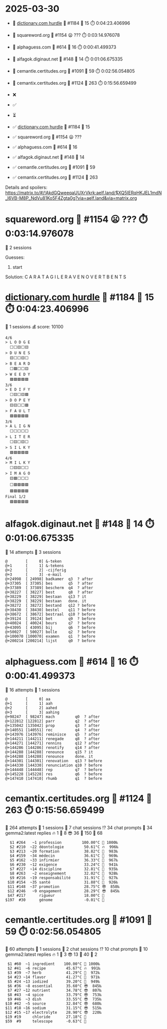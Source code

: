 # 2025-03-30

- 🔗 [dictionary.com hurdle](https://play.dictionary.com/games/todays-hurdle) 🧩 #1184 🥳 15 ⏱️ 0:04:23.406996
- 🔗 squareword.org 🧩 #1154 😦 ??? ⏱️ 0:03:14.976078
- 🔗 alphaguess.com 🧩 #614 🥳 16 ⏱️ 0:00:41.499373
- 🔗 alfagok.diginaut.net 🧩 #148 🥳 14 ⏱️ 0:01:06.675335
- 🔗 cemantle.certitudes.org 🧩 #1091 🥳 59 ⏱️ 0:02:56.054805
- 🔗 cemantix.certitudes.org 🧩 #1124 🥳 263 ⏱️ 0:15:56.659499

- ❌
- ✅
- ⏳

- ✅ [dictionary.com hurdle](https://play.dictionary.com/games/todays-hurdle) 🧩 #1184 🥳 15
- ✅ squareword.org 🧩 #1154 😦 ???
- ✅ alphaguess.com 🧩 #614 🥳 16
- ✅ alfagok.diginaut.net 🧩 #148 🥳 14
- ✅ cemantle.certitudes.org 🧩 #1091 🥳 59
- ✅ cemantix.certitudes.org 🧩 #1124 🥳 263

Details and spoilers: https://matrix.to/#/!AkdGQweeqaUUXrVkrk:aelf.land/$XQ5IERqHKJEL1mdN_l6VB-M8P_NdVu81Ko5F4Zgta0g?via=aelf.land&via=matrix.org

# squareword.org 🧩 #1154 😦 ??? ⏱️ 0:03:14.976078

📜 2 sessions

Guesses:
1. start

Solution:
    C A R A T
    A G I L E
    R A V E N
    O V E R T
    B E N T S

# [dictionary.com hurdle](https://play.dictionary.com/games/todays-hurdle) 🧩 #1184 🥳 15 ⏱️ 0:04:23.406996

📜 1 sessions
💰 score: 10100

    4/6
    > L O D G E
      ⬜⬜🟨⬜🟨
    > D U N E S
      🟨⬜⬜🟨⬜
    > B E A R D
      ⬜🟩⬜⬜🟨
    > W E E D Y
      🟩🟩🟩🟩🟩
    3/6
    > E D I F Y
      ⬜🟨⬜🟨🟩
    > D O P E Y
      🟨🟨⬜⬜🟩
    > F A U L T
      🟩🟩🟩🟩🟩
    3/6
    > A L I G N
      ⬜⬜⬜⬜⬜
    > L I T E R
      ⬜🟨⬜🟨⬜
    > S I L K Y
      🟩🟩🟩🟩🟩
    4/6
    > M I L K Y
      ⬜🟨🟨⬜⬜
    > I M A G O
      🟨🟩⬜⬜⬜
      ⬜🟩🟩🟩🟩
      🟩🟩🟩🟩🟩
    Final 1/2
      🟩🟩🟩🟩🟩

# alfagok.diginaut.net 🧩 #148 🥳 14 ⏱️ 0:01:06.675335

🤔 14 attempts
📜 3 sessions

    @        [     0] &-teken   
    @+1      [     1] &-tekens  
    @+2      [     2] -cijferig 
    @+3      [     3] -e-mail   
    @+24998  [ 24998] badkamer  q3  ? after
    @+37305  [ 37305] bes       q5  ? after
    @+37389  [ 37389] bescherm  q4  ? after
    @+38227  [ 38227] best      q8  ? after
    @+38229  [ 38229] bestaan   q13 ? it
    @+38229  [ 38229] bestaan   done. it
    @+38272  [ 38272] bestand   q12 ? before
    @+38430  [ 38430] bestel    q11 ? before
    @+38672  [ 38672] bestraal  q10 ? before
    @+39124  [ 39124] bet       q9  ? before
    @+40024  [ 40024] beurs     q7  ? before
    @+43095  [ 43095] bij       q6  ? before
    @+50027  [ 50027] bolle     q2  ? before
    @+100070 [100070] examen    q1  ? before
    @+200214 [200214] lijst     q0  ? before

# alphaguess.com 🧩 #614 🥳 16 ⏱️ 0:00:41.499373

🤔 16 attempts
📜 1 sessions

    @        [     0] aa           
    @+1      [     1] aah          
    @+2      [     2] aahed        
    @+3      [     3] aahing       
    @+98247  [ 98247] mach         q0  ? after
    @+122812 [122812] parr         q2  ? after
    @+135042 [135042] prop         q3  ? after
    @+140551 [140551] rec          q4  ? after
    @+143976 [143976] reminisce    q5  ? after
    @+144211 [144211] renegade     q8  ? after
    @+144271 [144271] rennins      q12 ? after
    @+144286 [144286] renotify     q14 ? after
    @+144288 [144288] renounce     q15 ? it
    @+144288 [144288] renounce     done. it
    @+144301 [144301] renovation   q13 ? before
    @+144330 [144330] renunciation q10 ? before
    @+144448 [144448] rep          q7  ? before
    @+145228 [145228] res          q6  ? before
    @+147410 [147410] rhumb        q1  ? before

# cemantix.certitudes.org 🧩 #1124 🥳 263 ⏱️ 0:15:56.659499

🤔 264 attempts
📜 1 sessions
🫧 7 chat sessions
⁉️ 34 chat prompts
🤖 34 gemma2:latest replies
🔥   1 🥵   8 😎  36 🥶 150 🧊  68

      $1 #264   ~1 profession         100.00°C 🥳 1000‰
      $2 #210  ~22 déontologie         50.61°C 🔥  996‰
      $3 #213  ~20 formation           38.82°C 🥵  983‰
      $4 #159  ~34 médecin             36.61°C 🥵  969‰
      $5 #162  ~33 infirmier           36.33°C 🥵  967‰
      $6 #230  ~12 exigence            33.24°C 🥵  941‰
      $7 #227  ~14 discipline          32.81°C 🥵  935‰
      $8 #263   ~2 enseignement        32.02°C 🥵  928‰
      $9 #216  ~19 responsabilité      31.91°C 🥵  927‰
     $10 #154  ~35 santé               31.88°C 🥵  926‰
     $11 #148  ~37 promotion           28.75°C 😎  858‰
     $12 #246   ~9 engagement          28.29°C 😎  845‰
     $47 #217      rigueur             18.00°C 🥶
    $197  #30      génome              -0.01°C 🧊

# cemantle.certitudes.org 🧩 #1091 🥳 59 ⏱️ 0:02:56.054805

🤔 60 attempts
📜 1 sessions
🫧 2 chat sessions
⁉️ 10 chat prompts
🤖 10 gemma2:latest replies
🔥  1 🥵  3 😎 13 🥶 40 🧊  2

     $1 #60  ~1 ingredient    100.00°C 🥳 1000‰
     $2 #41  ~6 recipe         45.67°C 🔥  991‰
     $3 #39  ~7 herb           41.29°C 🥵  972‰
     $4 #23 ~14 flavor         41.27°C 🥵  971‰
     $5 #24 ~13 iodized        39.20°C 🥵  949‰
     $6 #36  ~8 essential      35.60°C 😎  845‰
     $7 #27 ~12 nutrient       34.78°C 😎  807‰
     $8 #43  ~4 spice          33.79°C 😎  753‰
     $9 #46  ~3 dish           33.55°C 😎  735‰
    $10 #42  ~5 source         32.84°C 😎  680‰
    $11 #18 ~16 sodium         31.15°C 😎  515‰
    $12 #15 ~17 electrolyte    28.90°C 😎  220‰
    $19 #19     chloride       27.18°C 🥶
    $59  #9     telescope      -0.63°C 🧊
